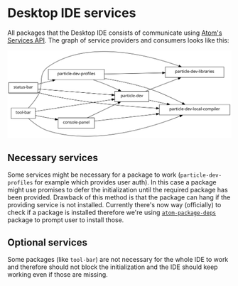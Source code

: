 # Desktop IDE services

All packages that the Desktop IDE consists of communicate using [Atom's Services API](http://blog.atom.io/2015/03/25/new-services-API.html). The graph of service providers and consumers looks like this:

![](images/services-graph.svg)

## Necessary services

Some services might be necessary for a package to work (`particle-dev-profiles` for example which provides user auth). In this case a package might use promises to defer the initialization until the required package has been provided. Drawback of this method is that the package can hang if the providing service is not installed. Currently there's now way (officially) to check if a package is installed therefore we're using [`atom-package-deps`](https://www.npmjs.com/package/atom-package-deps) package to prompt user to install those.

## Optional services

Some packages (like `tool-bar`) are not necessary for the whole IDE to work and therefore should not block the initialization and the IDE should keep working even if those are missing.
